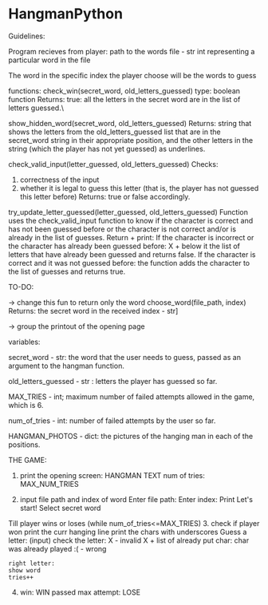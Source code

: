 # HangmanPython

Guidelines:

Program recieves from player:
    path to the words file  - str
    int representing a particular word in the file

The word in the specific index the player choose will be the words to guess

functions:
check_win(secret_word, old_letters_guessed)
type: boolean function
Returns:
    true:  all the letters in the secret word are  in the list of letters guessed.\

show_hidden_word(secret_word, old_letters_guessed)
Returns:
     string that shows the letters from the old_letters_guessed list that are in the secret_word string
     in their appropriate position, and the other letters in the string (which the player has not yet guessed) as underlines.

check_valid_input(letter_guessed, old_letters_guessed)
Checks:
 1. correctness of the input
 2. whether it is legal to guess this letter (that is, the player has not guessed this letter before)
Returns:
     true or false accordingly.

try_update_letter_guessed(letter_guessed, old_letters_guessed)
Function uses the check_valid_input function to know if the character is correct and has not been guessed before
or the character is not correct and/or is already in the list of guesses.
Return + print:
If the character is incorrect or the character has already been guessed before: X + below it the list of letters that have already been guessed and returns false.
If the character is correct and it was not guessed before: the function adds the character to the list of guesses and returns true.


TO-DO:

-> change this fun to return only the word
choose_word(file_path, index)
Returns:
    the secret word in the received index - str]


-> group the printout of the opening page

variables:

secret_word - str:  the word that the user needs to guess, passed as an argument to the hangman function.

old_letters_guessed - str :  letters the player has guessed so far.

MAX_TRIES - int;  maximum number of failed attempts allowed in the game, which is 6.

num_of_tries - int: number of failed attempts by the user so far.

HANGMAN_PHOTOS - dict: the pictures of the hanging man in each of the positions.

THE GAME:

1. print the opening screen:
    HANGMAN TEXT
    num of tries: MAX_NUM_TRIES

2. input file path and index of word
    Enter file path:
    Enter index:
    Print Let's start!
    Select secret word

Till player wins or loses (while num_of_tries<=MAX_TRIES)
3. check if player won
    print the curr hanging line
   print the chars with underscores
   Guess a letter: (input)
   check the letter:
    X - invalid
    X + list of already put char: char was already played
    :( - wrong

    right letter:
    show word
    tries++

4.  win: WIN
    passed max attempt:
    LOSE


